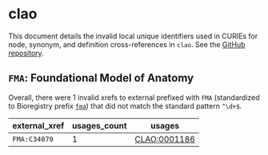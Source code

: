 # clao

This document details the invalid local unique identifiers used in CURIEs
for node, synonym, and definition cross-references in `clao`. See the [GitHub repository](https://github.com/luis-gonzalez-m/Collembola).


## `FMA`: Foundational Model of Anatomy

Overall, there were 1 invalid
xrefs to external prefixed with `FMA` (standardized to Bioregistry
prefix [`fma`](https://bioregistry.io/fma)) that
did not match the standard pattern `^\d+$`.

| external_xref   |   usages_count | usages                                              |
|-----------------|----------------|-----------------------------------------------------|
| `FMA:C34070`    |              1 | [CLAO:0001186](https://bioregistry.io/CLAO:0001186) |

